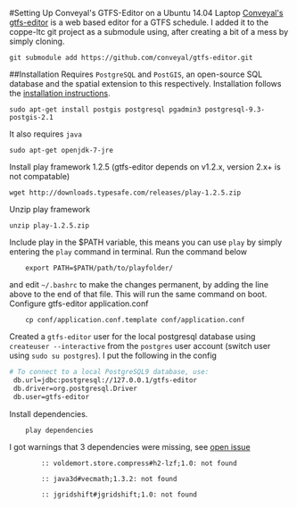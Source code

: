 #Setting Up Conveyal's GTFS-Editor on a Ubuntu 14.04 Laptop
[Conveyal's](https://www.conveyal.com) [gtfs-editor](https://github.com/conveyal/gtfs-editor/) is a web based editor for a GTFS schedule. I added it to the coppe-ltc git project as a submodule using, after creating a bit of a mess by simply cloning.
```
git submodule add https://github.com/conveyal/gtfs-editor.git
```


##Installation
Requires `PostgreSQL` and `PostGIS`, an open-source SQL database and the spatial extension to this respectively. Installation follows the [installation instructions](https://github.com/conveyal/gtfs-editor/blob/master/INSTALL.md).   

```shell
sudo apt-get install postgis postgresql pgadmin3 postgresql-9.3-postgis-2.1
```
It also requires `java`  
```shell
sudo apt-get openjdk-7-jre
```
Install play framework 1.2.5 (gtfs-editor depends on v1.2.x, version 2.x+ is not compatable)

	wget http://downloads.typesafe.com/releases/play-1.2.5.zip


Unzip play framework

	unzip play-1.2.5.zip
    
Include play in the $PATH variable, this means you can use `play` by simply entering the `play` command in terminal. Run the command below
```shell
    export PATH=$PATH/path/to/playfolder/
```
and edit `~/.bashrc` to make the changes permanent, by adding the line above to the end of that file. This will run the same command on boot.  
Configure gtfs-editor application.conf
```shell
    cp conf/application.conf.template conf/application.conf
```
Created a `gtfs-editor` user for the local postgresql database using `createuser --interactive` from the `postgres` user account (switch user using `sudo su postgres`). I put the following in the config
```bash
# To connect to a local PostgreSQL9 database, use:
 db.url=jdbc:postgresql://127.0.0.1/gtfs-editor
 db.driver=org.postgresql.Driver
 db.user=gtfs-editor
```
Install dependencies.
```
    play dependencies
```
I got warnings that 3 dependencies were missing, see [open issue](https://github.com/conveyal/gtfs-editor/issues/211)
```shell
        :: voldemort.store.compress#h2-lzf;1.0: not found

		:: java3d#vecmath;1.3.2: not found

		:: jgridshift#jgridshift;1.0: not found
```

